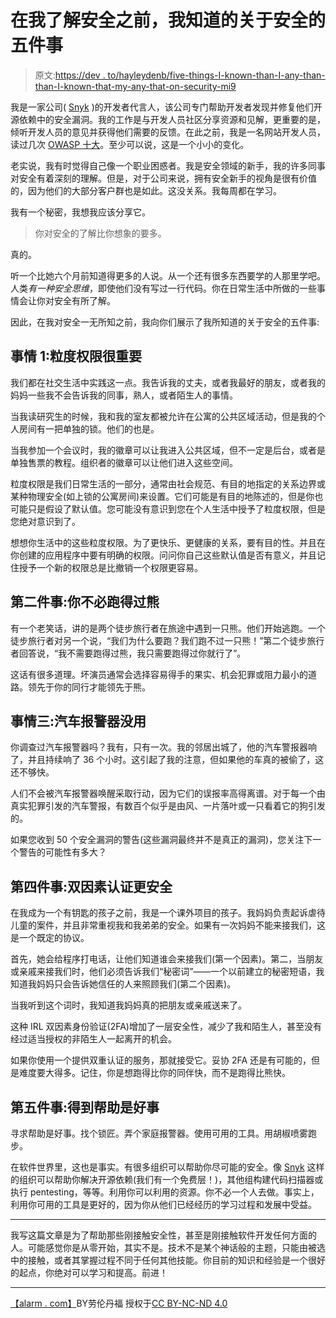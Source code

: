 # 在我了解安全之前，我知道的关于安全的五件事

> 原文:[https://dev . to/hayleydenb/five-things-I-known-than-I-any-than-than-I-known-that-my-any-that-on-security-mi9](https://dev.to/hayleydenb/five-things-i-knew-about-security-before-i-knew-anything-about-security-mi9)

我是一家公司( [Snyk](https://www.snyk.io) )的开发者代言人，该公司专门帮助开发者发现并修复他们开源依赖中的安全漏洞。我的工作是与开发人员社区分享资源和见解，更重要的是，倾听开发人员的意见并获得他们需要的反馈。在此之前，我是一名网站开发人员，读过几次 [OWASP 十大](https://www.owasp.org/images/7/72/OWASP_Top_10-2017_%28en%29.pdf.pdf)。至少可以说，这是一个小小的变化。

老实说，我有时觉得自己像一个职业困惑者。我是安全领域的新手，我的许多同事对安全有着深刻的理解。但是，对于公司来说，拥有安全新手的视角是很有价值的，因为他们的大部分客户群也是如此。这没关系。我每周都在学习。

我有一个秘密，我想我应该分享它。

> 你对安全的了解比你想象的要多。

真的。

听一个比她六个月前知道得更多的人说。从一个还有很多东西要学的人那里学吧。人类*有一种安全思维*，即使他们没有写过一行代码。你在日常生活中所做的一些事情会让你对安全有所了解。

因此，在我对安全一无所知之前，我向你们展示了我所知道的关于安全的五件事:

## [](#thing-1-granular-permissions-are-important)事情 1:粒度权限很重要

我们都在社交生活中实践这一点。我告诉我的丈夫，或者我最好的朋友，或者我的妈妈一些我不会告诉我的同事，熟人，或者陌生人的事情。

当我读研究生的时候，我和我的室友都被允许在公寓的公共区域活动，但是我的个人房间有一把单独的锁。他们的也是。

当我参加一个会议时，我的徽章可以让我进入公共区域，但不一定是后台，或者是单独售票的教程。组织者的徽章可以让他们进入这些空间。

粒度权限是我们日常生活的一部分，通常由社会规范、有目的地指定的关系边界或某种物理安全(如上锁的公寓房间)来设置。它们可能是有目的地陈述的，但是你也可能只是假设了默认值。您可能没有意识到您在个人生活中授予了粒度权限，但是您绝对意识到了。

想想你生活中的这些粒度权限。为了更快乐、更健康的关系，要有目的性。并且在你创建的应用程序中要有明确的权限。问问你自己这些默认值是否有意义，并且记住授予一个新的权限总是比撤销一个权限更容易。

## [](#thing-2-you-dont-have-to-outrun-the-bear)第二件事:你不必跑得过熊

有一个老笑话，讲的是两个徒步旅行者在旅途中遇到一只熊。他们开始逃跑。一个徒步旅行者对另一个说，“我们为什么要跑？我们跑不过一只熊！”第二个徒步旅行者回答说，“我不需要跑得过熊，我只需要跑得过你就行了”。

这话有很多道理。坏演员通常会选择容易得手的果实、机会犯罪或阻力最小的道路。领先于你的同行才能领先于熊。

## [](#thing-3-car-alarms-are-useless)事情三:汽车报警器没用

你调查过汽车报警器吗？我有，只有一次。我的邻居出城了，他的汽车警报器响了，并且持续响了 36 个小时。这引起了我的注意，但如果他的车真的被偷了，这还不够快。

人们不会被汽车报警器唤醒采取行动，因为它们的误报率高得离谱。对于每一个由真实犯罪引发的汽车警报，有数百个似乎是由风、一片落叶或一只看着它的狗引发的。

如果您收到 50 个安全漏洞的警告(这些漏洞最终并不是真正的漏洞)，您关注下一个警告的可能性有多大？

## [](#thing-4-two-factor-authentication-is-safer)第四件事:双因素认证更安全

在我成为一个有钥匙的孩子之前，我是一个课外项目的孩子。我妈妈负责起诉虐待儿童的案件，并且非常重视我和我弟弟的安全。如果有一次妈妈不能来接我们，这是一个既定的协议。

首先，她会给程序打电话，让他们知道谁会来接我们(第一个因素)。第二，当朋友或亲戚来接我们时，他们必须告诉我们“秘密词”——一个以前建立的秘密短语，我知道我妈妈只会告诉她信任的人来照顾我们(第二个因素)。

当我听到这个词时，我知道我妈妈真的把朋友或亲戚送来了。

这种 IRL 双因素身份验证(2FA)增加了一层安全性，减少了我和陌生人，甚至没有经过适当授权的非陌生人一起离开的机会。

如果你使用一个提供双重认证的服务，那就接受它。妥协 2FA 还是有可能的，但是难度要大得多。记住，你是想跑得比你的同伴快，而不是跑得比熊快。

## [](#thing-5-getting-help-is-good)第五件事:得到帮助是好事

寻求帮助是好事。找个锁匠。弄个家庭报警器。使用可用的工具。用胡椒喷雾跑步。

在软件世界里，这也是事实。有很多组织可以帮助你尽可能的安全。像 [Snyk](http://www.snyk.io) 这样的组织可以帮助你解决开源依赖(我们有一个免费层！)，其他组构建代码扫描器或执行 pentesting，等等。利用你可以利用的资源。你不必一个人去做。事实上，利用你可用的工具是更好的，因为你从他们已经经历的学习过程和发展中受益。

* * *

我写这篇文章是为了帮助那些刚接触安全性，甚至是刚接触软件开发任何方面的人。可能感觉你是从零开始，其实不是。技术不是某个神话般的主题，只能由被选中的接触，或者其掌握过程不同于任何其他技能。你目前的知识和经验是一个很好的起点，你绝对可以学习和提高。前进！

* * *

[【alarm . com】](https://www.behance.net/gallery/8014095/Alarmcom)BY劳伦丹福 授权于[CC BY-NC-ND 4.0](https://creativecommons.org/licenses/by-nc-nd/4.0/?ref=ccsearch&atype=html)